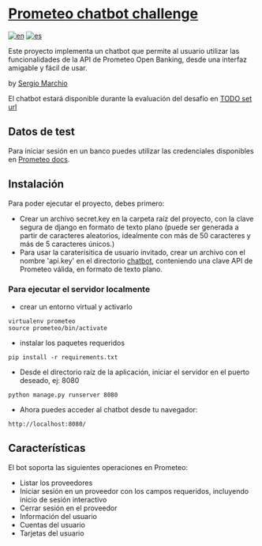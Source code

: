 # [Prometeo chatbot challenge](https://joinignitecommunity.com/desafio-chatbot/)

[![en](https://img.shields.io/badge/lang-en-red.svg)](README.md)
[![es](https://img.shields.io/badge/lang-es-yellow.svg)](README.es.md)


Este proyecto implementa un chatbot que permite al usuario utilizar las funcionalidades de la API de Prometeo Open Banking, desde una interfaz amigable y fácil de usar.

by [Sergio Marchio](https://serg.ink)


El chatbot estará disponible durante la evaluación del desafío en [TODO set url](https://)


## Datos de test

Para iniciar sesión en un banco puedes utilizar las credenciales disponibles en [Prometeo docs](https://docs.prometeoapi.com/docs/introducci%C3%B3n-1).


## Instalación

Para poder ejecutar el proyecto, debes primero:

 - Crear un archivo secret.key en la carpeta raíz del proyecto, con la clave segura de django en formato de texto plano (puede ser generada a partir de caracteres aleatorios, idealmente con más de 50 caracteres y más de 5 caracteres únicos.)
 - Para usar la caraterísitica de usuario invitado, crear un archivo con el nombre 'api.key' en el directorio [chatbot](chatbot), conteniendo una clave API de Prometeo válida, en formato de texto plano.


### Para ejecutar el servidor localmente

 - crear un entorno virtual y activarlo
```
virtualenv prometeo
source prometeo/bin/activate
```

 - instalar los paquetes requeridos
```
pip install -r requirements.txt
```

 - Desde el directorio raíz de la aplicación, iniciar el servidor en el puerto deseado, ej: 8080
```
python manage.py runserver 8080 
```

 - Ahora puedes acceder al chatbot desde tu navegador:
```
http://localhost:8080/
```


## Características

El bot soporta las siguientes operaciones en Prometeo:

- Listar los proveedores
- Iniciar sesión en un proveedor con los campos requeridos, incluyendo inicio de sesión interactivo
- Cerrar sesión en el proveedor
- Información del usuario
- Cuentas del usuario
- Tarjetas del usuario

